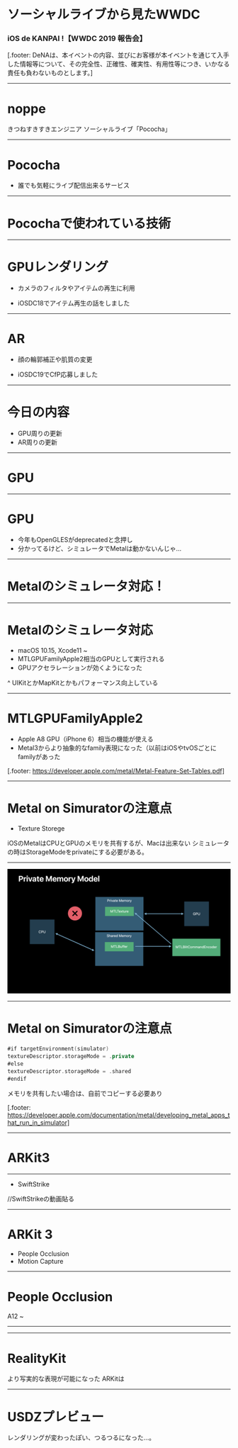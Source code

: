 # ソーシャルライブから見たWWDC
### iOS de KANPAI !【WWDC 2019 報告会】

[.footer: DeNAは、本イベントの内容、並びにお客様が本イベントを通じて入手した情報等について、その完全性、正確性、確実性、有用性等につき、いかなる責任も負わないものとします。]

---

# noppe

きつねすきすきエンジニア
ソーシャルライブ「Pococha」

---

# Pococha

- 誰でも気軽にライブ配信出来るサービス

---

# Pocochaで使われている技術

---

# GPUレンダリング

- カメラのフィルタやアイテムの再生に利用

- iOSDC18でアイテム再生の話をしました

---

# AR

- 顔の輪郭補正や肌質の変更

- iOSDC19でCfP応募しました

---

# 今日の内容

- GPU周りの更新
- AR周りの更新

---

# GPU

---

# GPU

- 今年もOpenGLESがdeprecatedと念押し
- 分かってるけど、シミュレータでMetalは動かないんじゃ…

---

# Metalのシミュレータ対応！

---

# Metalのシミュレータ対応

- macOS 10.15, Xcode11 ~
- MTLGPUFamilyApple2相当のGPUとして実行される
- GPUアクセラレーションが効くようになった

^ UIKitとかMapKitとかもパフォーマンス向上している

---

# MTLGPUFamilyApple2

- Apple A8 GPU（iPhone 6）相当の機能が使える
- Metal3からより抽象的なfamily表現になった（以前はiOSやtvOSごとにfamilyがあった

[.footer: https://developer.apple.com/metal/Metal-Feature-Set-Tables.pdf]

---

# Metal on Simuratorの注意点

- Texture Storege

iOSのMetalはCPUとGPUのメモリを共有するが、Macは出来ない
シミュレータの時はStorageModeをprivateにする必要がある。

---

![](shared_memory.png)

---

# Metal on Simuratorの注意点

```swift
#if targetEnvironment(simulator)
textureDescriptor.storageMode = .private
#else
textureDescriptor.storageMode = .shared
#endif
```

メモリを共有したい場合は、自前でコピーする必要あり

[.footer: https://developer.apple.com/documentation/metal/developing_metal_apps_that_run_in_simulator]

---

# ARKit3

---

- SwiftStrike

//SwiftStrikeの動画貼る

---

# ARKit 3

- People Occlusion
- Motion Capture

---

# People Occlusion

A12 ~

---



---

# RealityKit

より写実的な表現が可能になった
ARKitは

---

# USDZプレビュー

レンダリングが変わったぽい、つるつるになった…。